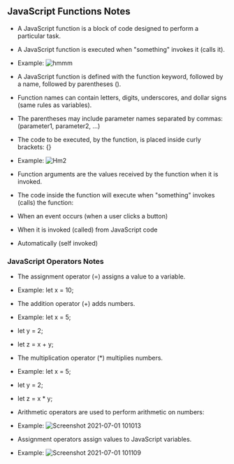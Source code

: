 ## JavaScript Functions Notes

- A JavaScript function is a block of code designed to perform a particular task.

- A JavaScript function is executed when "something" invokes it (calls it).

- Example: ![hmmm](https://user-images.githubusercontent.com/86576588/124146041-f951e780-da52-11eb-8904-f3ea2a4c4f20.png)

- A JavaScript function is defined with the function keyword, followed by a name, followed by parentheses ().

- Function names can contain letters, digits, underscores, and dollar signs (same rules as variables).

- The parentheses may include parameter names separated by commas:
(parameter1, parameter2, ...)

- The code to be executed, by the function, is placed inside curly brackets: {}

- Example: ![Hm2](https://user-images.githubusercontent.com/86576588/124146262-374f0b80-da53-11eb-9ac3-2ee48a782d5b.png)

- Function arguments are the values received by the function when it is invoked.

- The code inside the function will execute when "something" invokes (calls) the function:

- When an event occurs (when a user clicks a button)
 
- When it is invoked (called) from JavaScript code

- Automatically (self invoked)

### JavaScript Operators Notes

- The assignment operator (=) assigns a value to a variable.

- Example: let x = 10;

- The addition operator (+) adds numbers.

- Example: let x = 5;

- let y = 2;

- let z = x + y;

- The multiplication operator (*) multiplies numbers.

- Example: let x = 5;

- let y = 2;

- let z = x * y;

- Arithmetic operators are used to perform arithmetic on numbers:

- Example: ![Screenshot 2021-07-01 101013](https://user-images.githubusercontent.com/86576588/124147706-8cd7e800-da54-11eb-8a9c-274fd1749fd9.png)

- Assignment operators assign values to JavaScript variables.

- Example: ![Screenshot 2021-07-01 101109](https://user-images.githubusercontent.com/86576588/124147831-abd67a00-da54-11eb-8c08-2188e87cac0c.png)

